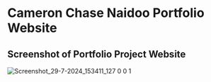 # Cameron Chase Naidoo Portfolio Website
## Screenshot of Portfolio Project Website
![Screenshot_29-7-2024_153411_127 0 0 1](https://github.com/user-attachments/assets/f326e8a5-dbc7-4aef-903e-9e9a1a764499)
